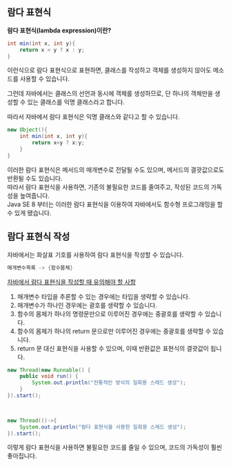 ## 람다 표현식
**람다 표현식(lambda expression)이란?**  
```java
int min(int x, int y){
    return x < y ? x : y;
}
```

이런식으로 람다 표현식으로 표현하면, 클래스를 작성하고 객체를 생성하지 않아도 메소드를 사용할 수 있습니다.  

그런데 자바에서는 클래스의 선언과 동시에 객체를 생성하므로, 단 하나의 객체만을 생성할 수 있는 클래스를 익명 클래스라고 합니다.  

따라서 자바에서 람다 표현식은 익명 클래스와 같다고 할 수 있습니다.

```java
new Object(){
    int min(int x, int y){
        return x<y ? x:y;
    }
}
```

이러한 람다 표현식은 메서드의 매개변수로 전달될 수도 있으며, 메서드의 결괏값으로도 반환될 수도 있습니다.  
따라서 람다 표현식을 사용하면, 기존의 불필요한 코드를 줄여주고, 작성된 코드의 가독성을 높여줍니다.  
Java SE 8 부터는 이러한 람다 표현식을 이용하여 자바에서도 함수형 프로그래밍을 할 수 있게 됐습니다.

## 람다 표현식 작성
자바에서는 화살표 기호를 사용하여 람다 표현식을 작성할 수 있습니다.  
```java
매개변수목록 -> {함수몸체}
```

<u>자바에서 람다 표현식을 작성할 때 유의해야 할 사항</u>

1. 매개변수 타입을 추론할 수 있는 경우에는 타입을 생략할 수 있습니다. 
2. 매개변수가 하나인 경우에는 괄호를 생략할 수 있습니다. 
3. 함수의 몸체가 하나의 명령문만으로 이루어진 경우에는 중괄호를 생략할 수 있습니다.
4. 함수의 몸체가 하나의 return 문으로만 이루어진 경우에는 중괄호를 생략할 수 있습니다. 
5. return 문 대신 표현식을 사용할 수 있으며, 이때 반환값은 표현식의 결괏값이 됩니다.

```java
new Thread(new Runnable() {
    public void run() {
        System.out.println("전통적인 방식의 일회용 스레드 생성");
    }
}).start();

 

new Thread(()->{
    System.out.println("람다 표현식을 사용한 일회용 스레드 생성");
}).start();
```

이렇게 람다 표현식을 사용하면 불필요한 코드를 줄일 수 있으며, 코드의 가독성이 훨씬 좋아집니다.  